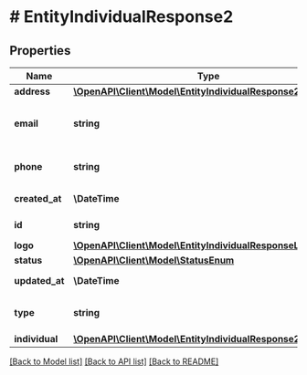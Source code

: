 # # EntityIndividualResponse2

## Properties

Name | Type | Description | Notes
------------ | ------------- | ------------- | -------------
**address** | [**\OpenAPI\Client\Model\EntityIndividualResponse2Address**](EntityIndividualResponse2Address.md) |  |
**email** | **string** | An official email address of the entity |
**phone** | **string** | A phone number of the entity | [optional]
**created_at** | **\DateTime** | UTC datetime |
**id** | **string** | UUID entity ID |
**logo** | [**\OpenAPI\Client\Model\EntityIndividualResponseLogo**](EntityIndividualResponseLogo.md) |  | [optional]
**status** | [**\OpenAPI\Client\Model\StatusEnum**](StatusEnum.md) |  |
**updated_at** | **\DateTime** | UTC datetime |
**type** | **string** | A type for an individual |
**individual** | [**\OpenAPI\Client\Model\EntityIndividualResponse2Individual**](EntityIndividualResponse2Individual.md) |  |

[[Back to Model list]](../../README.md#models) [[Back to API list]](../../README.md#endpoints) [[Back to README]](../../README.md)
